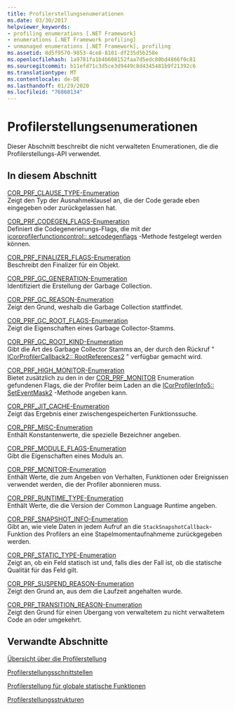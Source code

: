 ```yaml
---
title: Profilerstellungsenumerationen
ms.date: 03/30/2017
helpviewer_keywords:
- profiling enumerations [.NET Framework]
- enumerations [.NET Framework profiling]
- unmanaged enumerations [.NET Framework], profiling
ms.assetid: 8d5f9570-9853-4ce8-8101-df235d5b258e
ms.openlocfilehash: 1a9781fa1b4b608152faa7d5edc80bd4866f0c81
ms.sourcegitcommit: b11efd71c3d5ce3d9449c8d4345481b9f21392c6
ms.translationtype: MT
ms.contentlocale: de-DE
ms.lasthandoff: 01/29/2020
ms.locfileid: "76868134"
---
```

# <a name="profiling-enumerations"></a>Profilerstellungsenumerationen
Dieser Abschnitt beschreibt die nicht verwalteten Enumerationen, die die Profilerstellungs-API verwendet.  
  
## <a name="in-this-section"></a>In diesem Abschnitt  
 [COR_PRF_CLAUSE_TYPE-Enumeration](cor-prf-clause-type-enumeration.md)  
 Zeigt den Typ der Ausnahmeklausel an, die der Code gerade eben eingegeben oder zurückgelassen hat.  
  
 [COR_PRF_CODEGEN_FLAGS-Enumeration](cor-prf-codegen-flags-enumeration.md)  
 Definiert die Codegenerierungs-Flags, die mit der [icorprofilerfunctioncontrol:: setcodegenflags](icorprofilerfunctioncontrol-setcodegenflags-method.md) -Methode festgelegt werden können.  
  
 [COR_PRF_FINALIZER_FLAGS-Enumeration](cor-prf-finalizer-flags-enumeration.md)  
 Beschreibt den Finalizer für ein Objekt.  
  
 [COR_PRF_GC_GENERATION-Enumeration](cor-prf-gc-generation-enumeration.md)  
 Identifiziert die Erstellung der Garbage Collection.  
  
 [COR_PRF_GC_REASON-Enumeration](cor-prf-gc-reason-enumeration.md)  
 Zeigt den Grund, weshalb die Garbage Collection stattfindet.  
  
 [COR_PRF_GC_ROOT_FLAGS-Enumeration](cor-prf-gc-root-flags-enumeration.md)  
 Zeigt die Eigenschaften eines Garbage Collector-Stamms.  
  
 [COR_PRF_GC_ROOT_KIND-Enumeration](cor-prf-gc-root-kind-enumeration.md)  
 Gibt die Art des Garbage Collector Stamms an, der durch den Rückruf " [ICorProfilerCallback2:: RootReferences2](icorprofilercallback2-rootreferences2-method.md) " verfügbar gemacht wird.  
  
 [COR_PRF_HIGH_MONITOR-Enumeration](cor-prf-high-monitor-enumeration.md)  
 Bietet zusätzlich zu den in der [COR_PRF_MONITOR](cor-prf-monitor-enumeration.md) Enumeration gefundenen Flags, die der Profiler beim Laden an die [ICorProfilerInfo5:: SetEventMask2](icorprofilerinfo5-seteventmask2-method.md) -Methode angeben kann.  
  
 [COR_PRF_JIT_CACHE-Enumeration](cor-prf-jit-cache-enumeration.md)  
 Zeigt das Ergebnis einer zwischengespeicherten Funktionssuche.  
  
 [COR_PRF_MISC-Enumeration](cor-prf-misc-enumeration.md)  
 Enthält Konstantenwerte, die spezielle Bezeichner angeben.  
  
 [COR_PRF_MODULE_FLAGS-Enumeration](cor-prf-module-flags-enumeration.md)  
 Gibt die Eigenschaften eines Moduls an.  
  
 [COR_PRF_MONITOR-Enumeration](cor-prf-monitor-enumeration.md)  
 Enthält Werte, die zum Angeben von Verhalten, Funktionen oder Ereignissen verwendet werden, die der Profiler abonnieren muss.  
  
 [COR_PRF_RUNTIME_TYPE-Enumeration](cor-prf-runtime-type-enumeration.md)  
 Enthält Werte, die die Version der Common Language Runtime angeben.  
  
 [COR_PRF_SNAPSHOT_INFO-Enumeration](cor-prf-snapshot-info-enumeration.md)  
 Gibt an, wie viele Daten in jedem Aufruf an die `StackSnapshotCallback`-Funktion des Profilers an eine Stapelmomentaufnahmeme zurückgegeben werden.  
  
 [COR_PRF_STATIC_TYPE-Enumeration](cor-prf-static-type-enumeration.md)  
 Zeigt an, ob ein Feld statisch ist und, falls dies der Fall ist, ob die statische Qualität für das Feld gilt.  
  
 [COR_PRF_SUSPEND_REASON-Enumeration](cor-prf-suspend-reason-enumeration.md)  
 Zeigt den Grund an, aus dem die Laufzeit angehalten wurde.  
  
 [COR_PRF_TRANSITION_REASON-Enumeration](cor-prf-transition-reason-enumeration.md)  
 Zeigt den Grund für einen Übergang von verwaltetem zu nicht verwaltetem Code an oder umgekehrt.  
  
## <a name="related-sections"></a>Verwandte Abschnitte  
 [Übersicht über die Profilerstellung](profiling-overview.md)  
  
 [Profilerstellungsschnittstellen](profiling-interfaces.md)  
  
 [Profilerstellung für globale statische Funktionen](profiling-global-static-functions.md)  
  
 [Profilerstellungsstrukturen](profiling-structures.md)
